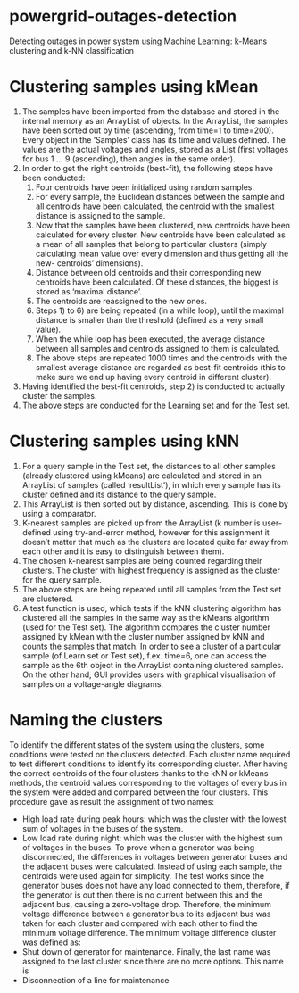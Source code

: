 # powergrid-outages-detection
Detecting outages in power system using Machine Learning: k-Means clustering and k-NN classification

# Clustering samples using kMean
1. The samples have been imported from the database and stored in the internal memory as an ArrayList of objects. In the ArrayList, the samples have been sorted out by time (ascending, from time=1 to time=200). Every object in the ‘Samples’ class has its time and values defined. The values are the actual voltages and angles, stored as a List (first voltages for bus 1 ... 9 (ascending), then angles in the same order).
2. In order to get the right centroids (best-fit), the following steps have been conducted:
    1) Four centroids have been initialized using random samples.
    2) For every sample, the Euclidean distances between the sample and all centroids have been
    calculated, the centroid with the smallest distance is assigned to the sample.
    3) Now that the samples have been clustered, new centroids have been calculated for every cluster. New centroids have been calculated as a mean of all samples that belong to particular clusters (simply calculating mean value over every dimension and thus getting all the new-
    centroids’ dimensions).
    4) Distance between old centroids and their corresponding new centroids have been calculated.
    Of these distances, the biggest is stored as ‘maximal distance’.
    5) The centroids are reassigned to the new ones.
    6) Steps 1) to 6) are being repeated (in a while loop), until the maximal distance is smaller than
    the threshold (defined as a very small value).
    7) When the while loop has been executed, the average distance between all samples and
    centroids assigned to them is calculated.
    8) The above steps are repeated 1000 times and the centroids with the smallest average distance
    are regarded as best-fit centroids (this to make sure we end up having every centroid in
    different cluster).
3. Having identified the best-fit centroids, step 2) is conducted to actually cluster the samples.
4. The above steps are conducted for the Learning set and for the Test set.

# Clustering samples using kNN
1. For a query sample in the Test set, the distances to all other samples (already clustered using kMeans) are calculated and stored in an ArrayList of samples (called ‘resultList’), in which every sample has its cluster defined and its distance to the query sample.
2. This ArrayList is then sorted out by distance, ascending. This is done by using a comparator.
3. K-nearest samples are picked up from the ArrayList (k number is user-defined using try-and-error method, however for this assignment it doesn’t matter that much as the clusters are located quite
far away from each other and it is easy to distinguish between them).
4. The chosen k-nearest samples are being counted regarding their clusters. The cluster with highest
frequency is assigned as the cluster for the query sample.
5. The above steps are being repeated until all samples from the Test set are clustered.
6. A test function is used, which tests if the kNN clustering algorithm has clustered all the samples in
the same way as the kMeans algorithm (used for the Test set). The algorithm compares the cluster number assigned by kMean with the cluster number assigned by kNN and counts the samples that match.
In order to see a cluster of a particular sample (of Learn set or Test set), f.ex. time=6, one can access the sample as the 6th object in the ArrayList containing clustered samples. On the other hand, GUI provides users with graphical visualisation of samples on a voltage-angle diagrams.

# Naming the clusters
To identify the different states of the system using the clusters, some conditions were tested on the clusters detected. Each cluster name required to test different conditions to identify its corresponding cluster.
After having the correct centroids of the four clusters thanks to the kNN or kMeans methods, the centroid values corresponding to the voltages of every bus in the system were added and compared between the four clusters. This procedure gave as result the assignment of two names:
- High load rate during peak hours: which was the cluster with the lowest sum of voltages in the buses of the system.
- Low load rate during night: which was the cluster with the highest sum of voltages in the buses.
To prove when a generator was being disconnected, the differences in voltages between generator buses and the adjacent buses were calculated. Instead of using each sample, the centroids were used again for simplicity. The test works since the generator buses does not have any load connected to them, therefore, if the generator is out then there is no current between this and the adjacent bus, causing a zero-voltage drop. Therefore, the minimum voltage difference between a generator bus to its adjacent bus was taken for each cluster and compared with each other to find the minimum voltage difference. The minimum voltage difference cluster was defined as:
- Shut down of generator for maintenance.
Finally, the last name was assigned to the last cluster since there are no more options. This name is
- Disconnection of a line for maintenance